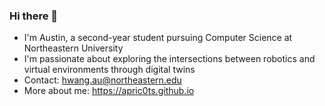 ### Hi there 👋

- I'm Austin, a second-year student pursuing Computer Science at Northeastern University
- I'm passionate about exploring the intersections between robotics and virtual environments through digital twins
- Contact: hwang.au@northeastern.edu
- More about me: https://apric0ts.github.io
<!--
![Austin's GitHub stats](https://github-readme-stats.vercel.app/api?username=apric0ts&show_icons=true&theme=synthwave&include_all_commits=true&rank_icon=github)
![Top Langs](https://github-readme-stats.vercel.app/api/top-langs/?username=apric0ts&size_weight=.75&count_weight=3&layout=donut&theme=synthwave)
-->

<!--
**apric0ts/apric0ts** is a ✨ _special_ ✨ repository because its `README.md` (this file) appears on your GitHub profile.
Here are some ideas to get you started:

- 🔭 I’m currently working on ...
- 🌱 I’m currently learning ...
- 👯 I’m looking to collaborate on ...
- 🤔 I’m looking for help with ...
- 💬 Ask me about ...
- 📫 How to reach me: ...
- 😄 Pronouns: ...
- ⚡ Fun fact: ...
-->
